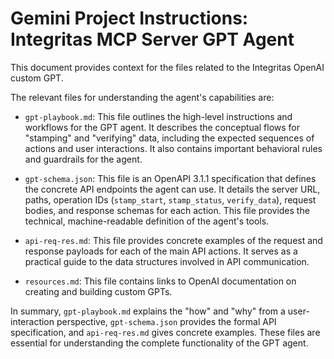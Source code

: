 # Gemini Project Instructions: Integritas MCP Server GPT Agent

This document provides context for the files related to the Integritas OpenAI custom GPT.

The relevant files for understanding the agent's capabilities are:

*   `gpt-playbook.md`: This file outlines the high-level instructions and workflows for the GPT agent. It describes the conceptual flows for "stamping" and "verifying" data, including the expected sequences of actions and user interactions. It also contains important behavioral rules and guardrails for the agent.

*   `gpt-schema.json`: This file is an OpenAPI 3.1.1 specification that defines the concrete API endpoints the agent can use. It details the server URL, paths, operation IDs (`stamp_start`, `stamp_status`, `verify_data`), request bodies, and response schemas for each action. This file provides the technical, machine-readable definition of the agent's tools.

*   `api-req-res.md`: This file provides concrete examples of the request and response payloads for each of the main API actions. It serves as a practical guide to the data structures involved in API communication.

*   `resources.md`: This file contains links to OpenAI documentation on creating and building custom GPTs.

In summary, `gpt-playbook.md` explains the "how" and "why" from a user-interaction perspective, `gpt-schema.json` provides the formal API specification, and `api-req-res.md` gives concrete examples. These files are essential for understanding the complete functionality of the GPT agent.